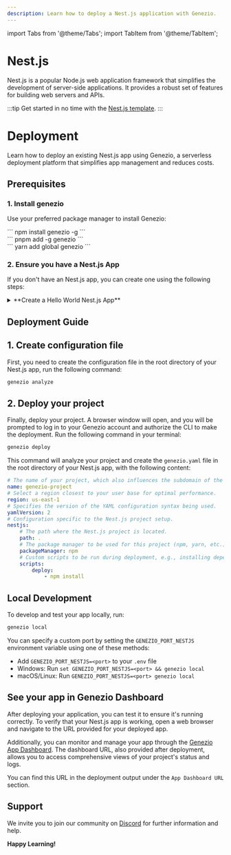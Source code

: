 ```yaml
---
description: Learn how to deploy a Nest.js application with Genezio.
---
```


import Tabs from '@theme/Tabs';
import TabItem from '@theme/TabItem';

# Nest.js

<head>
    <title>Nest.js | Genezio Documentation</title>
</head>

Nest.js is a popular Node.js web application framework that simplifies the development of server-side applications. It provides a robust set of features for building web servers and APIs.

:::tip
Get started in no time with the [Nest.js template](https://app.genez.io/auth/signup?redirect=nest-getting-started).
:::

# Deployment

Learn how to deploy an existing Nest.js app using Genezio, a serverless deployment platform that simplifies app management and reduces costs.


## Prerequisites

### 1. Install genezio

Use your preferred package manager to install Genezio:

<Tabs>
  <TabItem className="tab-item" value="npm" label="npm">
<div id="step1-install-npm">
  ```
  npm install genezio -g
  ```
  </div>
  </TabItem>
  <TabItem className="tab-item" value="pnpm" label="pnpm">
  <div id="step1-install-pnpm">
  ```
  pnpm add -g genezio
  ```
  </div>
  </TabItem>
  <TabItem  className="tab-item" value="yarn" label="yarn">
  <div id="step1-install-yarn">
  ```
  yarn add global genezio
  ```
  </div>
  </TabItem>
</Tabs>

### 2. Ensure you have a Nest.js App

If you don't have an Nest.js app, you can create one using the following steps:

<details>
  <summary>**Create a Hello World Nest.js App**</summary>

<h3> 1. Set up your project </h3>

Run the following command to initialize a new Node.js project in an empty directory:

```bash
npm i -g @nestjs/cli
nest new project-name
```

<h3> 2. Test the Nest.js App </h3>

Run the following command to start the Nest.js app:

```bash
cd project-name
nest start
```

Open a web browser and navigate to [http://localhost:3000](http://localhost:3000) to see the app running.

</details>

## Deployment Guide

## 1. Create configuration file

First, you need to create the configuration file in the root directory of your Nest.js app, run the following command:

```bash
genezio analyze
```

## 2. Deploy your project

Finally, deploy your project. A browser window will open, and you will be prompted to log in to your Genezio account and authorize the CLI to make the deployment.
Run the following command in your terminal:

```bash
genezio deploy
```

This command will analyze your project and create the `genezio.yaml` file in the root directory of your Nest.js app, with the following content:

```yaml
# The name of your project, which also influences the subdomain of the project.
name: genezio-project
# Select a region closest to your user base for optimal performance.
region: us-east-1
# Specifies the version of the YAML configuration syntax being used.
yamlVersion: 2
# Configuration specific to the Nest.js project setup.
nestjs:
    # The path where the Nest.js project is located.
    path: .
    # The package manager to be used for this project (npm, yarn, etc.)
    packageManager: npm
    # Custom scripts to be run during deployment, e.g., installing dependencies.
    scripts:
        deploy:
            - npm install
```

## Local Development

To develop and test your app locally, run:

```bash
genezio local
```

You can specify a custom port by setting the `GENEZIO_PORT_NESTJS` environment variable using one of these methods:

- Add `GENEZIO_PORT_NESTJS=<port>` to your `.env` file
- Windows: Run `set GENEZIO_PORT_NESTJS=<port> && genezio local`
- macOS/Linux: Run `GENEZIO_PORT_NESTJS=<port> genezio local`

## See your app in Genezio Dashboard

After deploying your application, you can test it to ensure it's running correctly. To verify that your Nest.js app is working, open a web browser and navigate to the URL provided for your deployed app.

Additionally, you can monitor and manage your app through the [Genezio App Dashboard](https://app.genez.io/dashboard). The dashboard URL, also provided after deployment, allows you to access comprehensive views of your project's status and logs.

You can find this URL in the deployment output under the `App Dashboard URL` section.

## Support <a href="#support" id="support"></a>

We invite you to join our community on [Discord](https://discord.gg/uc9H5YKjXv) for further information and help.

**Happy Learning!**
